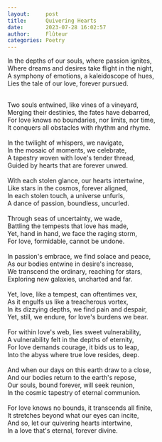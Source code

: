 ```yaml
---
layout:     post
title:      Quivering Hearts
date:       2023-07-28 16:02:57 
author:     Flûteur
categories: Poetry
---
```

In the depths of our souls, where passion ignites,
<br>
Where dreams and desires take flight in the night,
<br>
A symphony of emotions, a kaleidoscope of hues,
<br>
Lies the tale of our love, forever pursued.
<br>

<br>
Two souls entwined, like vines of a vineyard,
<br>
Merging their destinies, the fates have debarred,
<br>
For love knows no boundaries, nor limits, nor time,
<br>
It conquers all obstacles with rhythm and rhyme.
<br>

<br>
In the twilight of whispers, we navigate,
<br>
In the mosaic of moments, we celebrate,
<br>
A tapestry woven with love's tender thread,
<br>
Guided by hearts that are forever unwed.
<br>

<br>
With each stolen glance, our hearts intertwine,
<br>
Like stars in the cosmos, forever aligned,
<br>
In each stolen touch, a universe unfurls,
<br>
A dance of passion, boundless, uncurled.
<br>

<br>
Through seas of uncertainty, we wade,
<br>
Battling the tempests that love has made,
<br>
Yet, hand in hand, we face the raging storm,
<br>
For love, formidable, cannot be undone.
<br>

<br>
In passion's embrace, we find solace and peace,
<br>
As our bodies entwine in desire's increase,
<br>
We transcend the ordinary, reaching for stars,
<br>
Exploring new galaxies, uncharted and far.
<br>

<br>
Yet, love, like a tempest, can oftentimes vex,
<br>
As it engulfs us like a treacherous vortex,
<br>
In its dizzying depths, we find pain and despair,
<br>
Yet, still, we endure, for love's burdens we bear.
<br>

<br>
For within love's web, lies sweet vulnerability,
<br>
A vulnerability felt in the depths of eternity,
<br>
For love demands courage, it bids us to leap,
<br>
Into the abyss where true love resides, deep.
<br>

<br>
And when our days on this earth draw to a close,
<br>
And our bodies return to the earth's repose,
<br>
Our souls, bound forever, will seek reunion,
<br>
In the cosmic tapestry of eternal communion.
<br>

<br>
For love knows no bounds, it transcends all finite,
<br>
It stretches beyond what our eyes can incite,
<br>
And so, let our quivering hearts intertwine,
<br>
In a love that's eternal, forever divine.